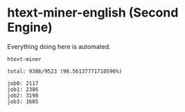 # htext-miner-english (Second Engine)

Everything doing here is automated.

```
htext-miner

total: 9386/9523 (98.56137771710596%)

job0: 2117
job1: 2386
job2: 3198
job3: 1685
```